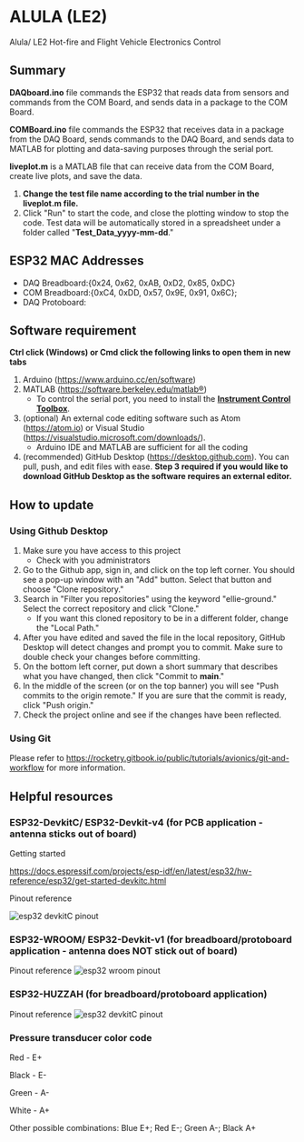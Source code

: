 # ALULA (LE2)
 Alula/ LE2 Hot-fire and Flight Vehicle Electronics Control


## Summary
**DAQboard.ino** file commands the ESP32 that reads data from sensors and commands from the COM Board, and sends data in a package to the COM Board.

**COMBoard.ino** file commands the ESP32 that receives data in a package from the DAQ  Board, sends commands to the DAQ Board, and sends data to MATLAB for plotting and data-saving purposes through the serial port.

**liveplot.m** is a MATLAB file that can receive data from the COM Board, create live plots, and save the data.
  1. **Change the test file name according to the trial number in the liveplot.m file.**
  2. Click "Run" to start the code, and close the plotting window to stop the code. Test data will be automatically stored in a spreadsheet under a folder called "**Test_Data_yyyy-mm-dd**."

## ESP32 MAC Addresses
- DAQ Breadboard:{0x24, 0x62, 0xAB, 0xD2, 0x85, 0xDC}
- COM Breadboard:{0xC4, 0xDD, 0x57, 0x9E, 0x91, 0x6C};
- DAQ Protoboard:








## Software requirement
**Ctrl click (Windows) or Cmd click the following links to open them in new tabs**
1. Arduino (https://www.arduino.cc/en/software)
2. MATLAB (https://software.berkeley.edu/matlab®)
    - To control the serial port, you need to install the [**Instrument Control Toolbox**](https://www.mathworks.com/products/instrument.html).
3. (optional) An external code editing software such as Atom (https://atom.io) or Visual Studio (https://visualstudio.microsoft.com/downloads/).
    - Arduino IDE and MATLAB are sufficient for all the coding
4. (recommended) GitHub Desktop (https://desktop.github.com). You can pull, push, and edit files with ease. **Step 3 required if you would like to download GitHub Desktop as the software requires an external editor.**


## How to update
### Using Github Desktop
1. Make sure you have access to this project
    - Check with you administrators
2. Go to the Github app, sign in, and click on the top left corner. You should see a pop-up window with an "Add" button. Select that button and choose "Clone repository."
3. Search in "Filter you repositories" using the keyword "ellie-ground." Select the correct repository and click "Clone."
    - If you want this cloned repository to be in a different folder, change the "Local Path."
4. After you have edited and saved the file in the local repository, GitHub Desktop will detect changes and prompt you to commit. Make sure to double check your changes before committing.
5. On the bottom left corner, put down a short summary that describes what you have changed, then click "Commit to **main**."
6. In the middle of the screen (or on the top banner) you will see "Push commits to the origin remote." If you are sure that the commit is ready, click "Push origin."
6. Check the project online and see if the changes have been reflected.


### Using Git
Please refer to https://rocketry.gitbook.io/public/tutorials/avionics/git-and-workflow for more information.


## Helpful resources
### ESP32-DevkitC/ ESP32-Devkit-v4 (for PCB application - antenna sticks out of board)
Getting started

https://docs.espressif.com/projects/esp-idf/en/latest/esp32/hw-reference/esp32/get-started-devkitc.html

Pinout reference

![esp32 devkitC pinout](https://github.com/calstar/ellie-ground/blob/main/Misc_resources/esp32-devkitC-v4-pinout.png?raw=true "ESP32 DevkitC Pinout")

### ESP32-WROOM/ ESP32-Devkit-v1 (for breadboard/protoboard application - antenna does NOT stick out of board)

Pinout reference
![esp32 wroom pinout](https://www.mischianti.org/wp-content/uploads/2020/11/ESP32-DOIT-DEV-KIT-v1-pinout-mischianti.png)

### ESP32-HUZZAH (for breadboard/protoboard application)

Pinout reference
![esp32 devkitC pinout](https://github.com/calstar/ellie-ground/blob/main/Misc_resources/esp32-huzzah-pinout.png?raw=true "ESP32 HUZZAH Pinout")

### Pressure transducer color code
Red - E+

Black - E-

Green - A-

White - A+

Other possible combinations: Blue E+; Red E-; Green A-; Black A+
